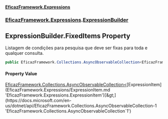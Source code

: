 #### [EficazFramework.Expressions](EficazFrameworkExpressions.md 'EficazFramework Expressions')
### [EficazFramework.Expressions](EficazFrameworkExpressions.md#EficazFramework.Expressions 'EficazFramework.Expressions').[ExpressionBuilder](EficazFramework.Expressions/ExpressionBuilder.md 'EficazFramework.Expressions.ExpressionBuilder')

## ExpressionBuilder.FixedItems Property

Listagem de condições para pesquisa que deve ser fixas para toda e qualquer consulta.

```csharp
public EficazFramework.Collections.AsyncObservableCollection<EficazFramework.Expressions.ExpressionItem> FixedItems { get; }
```

#### Property Value
[EficazFramework.Collections.AsyncObservableCollection&lt;](https://docs.microsoft.com/en-us/dotnet/api/EficazFramework.Collections.AsyncObservableCollection-1 'EficazFramework.Collections.AsyncObservableCollection`1')[ExpressionItem](EficazFramework.Expressions/ExpressionItem.md 'EficazFramework.Expressions.ExpressionItem')[&gt;](https://docs.microsoft.com/en-us/dotnet/api/EficazFramework.Collections.AsyncObservableCollection-1 'EficazFramework.Collections.AsyncObservableCollection`1')